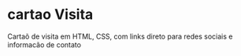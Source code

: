 # cartao Visita
Cartaõ de visita em HTML, CSS, com links direto para redes sociais e informacão de contato
